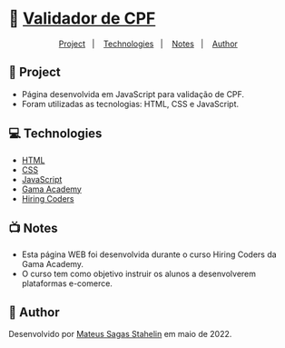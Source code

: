 # :scroll: [Validador de CPF](https://mateus-stahelin.github.io/validador-cpf/)

<p align="center">
  <a href="##Project">Project</a>&nbsp;&nbsp;&nbsp;|&nbsp;&nbsp;&nbsp;
  <a href="##Technologies">Technologies</a>&nbsp;&nbsp;&nbsp;|&nbsp;&nbsp;&nbsp;
  <a href="##Notes">Notes</a>&nbsp;&nbsp;&nbsp;|&nbsp;&nbsp;&nbsp;
  <a href="##Author">Author</a>&nbsp;&nbsp;&nbsp;
</p>

## :floppy_disk: Project

- Página desenvolvida em JavaScript para validação de CPF.
- Foram utilizadas as tecnologias: HTML, CSS e JavaScript.

## :computer: Technologies

- [HTML](https://www.learn-html.org/)
- [CSS](https://www.css.org/)
- [JavaScript](https://www.javascript.com/)
- [Gama Academy](https://app.gama.academy/)
- [Hiring Coders](https://www.hiringcoders.com.br/)

## :tv: Notes

- Esta página WEB foi desenvolvida durante o curso Hiring Coders da Gama Academy.
- O curso tem como objetivo instruir os alunos a desenvolverem plataformas e-comerce.

## :mechanical_arm: Author

Desenvolvido por [Mateus Sagas Stahelin](https://www.linkedin.com/in/mateus-sagas-stahelin-03177275/) em maio de 2022.
